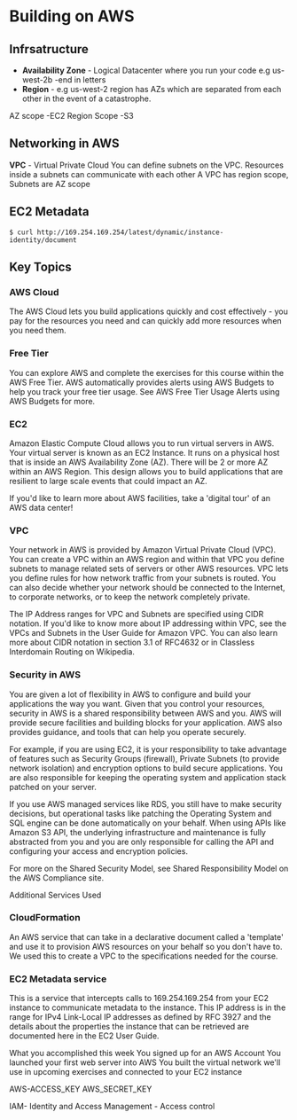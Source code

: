 # Building on AWS

## Infrsatructure

- **Availability Zone** - Logical Datacenter where you run your code e.g us-west-2b -end in letters
- **Region** - e.g us-west-2 region has AZs which are separated from each other in the event of a catastrophe.

AZ scope -EC2
Region Scope -S3

## Networking in AWS

**VPC** - Virtual Private Cloud
You can define subnets on the VPC. Resources inside a subnets can communicate with each other
A VPC has region scope, Subnets are AZ scope

## EC2 Metadata

    $ curl http://169.254.169.254/latest/dynamic/instance-identity/document

## Key Topics

### AWS Cloud

The AWS Cloud lets you build applications quickly and cost effectively - you pay for the resources you need and can quickly add more resources when you need them.

### Free Tier

You can explore AWS and complete the exercises for this course within the AWS Free Tier. AWS automatically provides alerts using AWS Budgets to help you track your free tier usage. See AWS Free Tier Usage Alerts using AWS Budgets for more.

### EC2

Amazon Elastic Compute Cloud allows you to run virtual servers in AWS.
Your virtual server is known as an EC2 Instance. It runs on a physical host that is inside an AWS Availability Zone (AZ). There will be 2 or more AZ within an AWS Region. This design allows you to build applications that are resilient to large scale events that could impact an AZ.

If you'd like to learn more about AWS facilities, take a 'digital tour' of an AWS data center!

### VPC

Your network in AWS is provided by Amazon Virtual Private Cloud (VPC). You can create a VPC within an AWS region and within that VPC you define subnets to manage related sets of servers or other AWS resources. VPC lets you define rules for how network traffic from your subnets is routed. You can also decide whether your network should be connected to the Internet, to corporate networks, or to keep the network completely private.

The IP Address ranges for VPC and Subnets are specified using CIDR notation. If you'd like to know more about IP addressing within VPC, see the VPCs and Subnets in the User Guide for Amazon VPC. You can also learn more about CIDR notation in section 3.1 of RFC4632 or in Classless Interdomain Routing on Wikipedia.

### Security in AWS

You are given a lot of flexibility in AWS to configure and build your applications the way you want. Given that you control your resources, security in AWS is a shared responsibility between AWS and you. AWS will provide secure facilities and building blocks for your application. AWS also provides guidance, and tools that can help you operate securely.

For example, if you are using EC2, it is your responsibility to take advantage of features such as Security Groups (firewall), Private Subnets (to provide network isolation) and encryption options to build secure applications. You are also responsible for keeping the operating system and application stack patched on your server.

If you use AWS managed services like RDS, you still have to make security decisions, but operational tasks like patching the Operating System and SQL engine can be done automatically on your behalf. When using APIs like Amazon S3 API, the underlying infrastructure and maintenance is fully abstracted from you and you are only responsible for calling the API and configuring your access and encryption policies.

For more on the Shared Security Model, see Shared Responsibility Model on the AWS Compliance site.

Additional Services Used

### CloudFormation

An AWS service that can take in a declarative document called a 'template' and use it to provision AWS resources on your behalf so you don't have to. We used this to create a VPC to the specifications needed for the course.

### EC2 Metadata service

This is a service that intercepts calls to 169.254.169.254 from your EC2 instance to communicate metadata to the instance. This IP address is in the range for IPv4 Link-Local IP addresses as defined by RFC 3927 and the details about the properties the instance that can be retrieved are documented here in the EC2 User Guide.

What you accomplished this week
You signed up for an AWS Account
You launched your first web server into AWS
You built the virtual network we'll use in upcoming exercises and connected to your EC2 instance


AWS-ACCESS_KEY
AWS_SECRET_KEY

IAM- Identity and Access Management - Access control